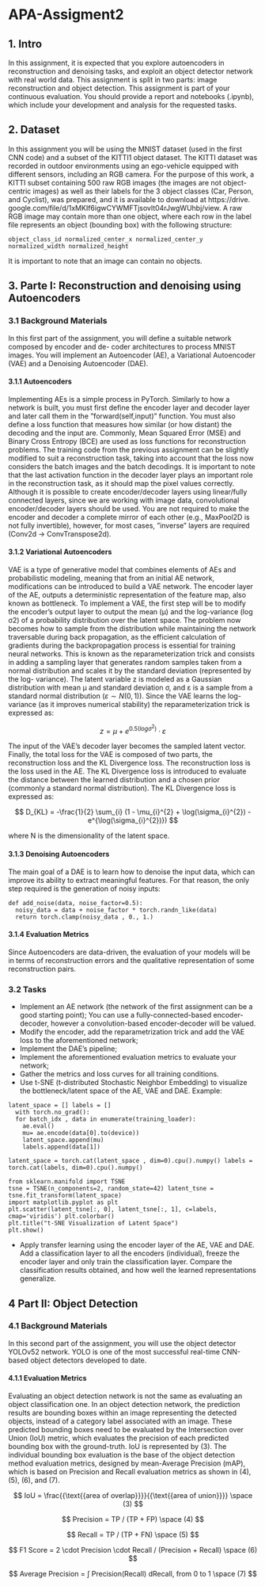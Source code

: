 # APA-Assigment2


## 1. Intro

In this assignment, it is expected that you explore autoencoders in reconstruction and denoising tasks, and exploit an object detector network with real world data. This assignment is split in two parts: image reconstruction and object detection. This assignment is part of your continuous evaluation. You should provide a report and notebooks (.ipynb), which include your development and analysis for the requested tasks.


## 2. Dataset

In this assignment you will be using the MNIST dataset (used in the first CNN code) and a subset of the KITTI1 object dataset. The KITTI dataset was recorded in outdoor environments using an ego-vehicle equipped with different sensors, including an RGB camera. For the purpose of this work, a KITTI subset containing 500 raw RGB images (the images are not object-centric images) as well as their labels for the 3 object classes (Car, Person, and Cyclist), was prepared, and it is available to download at https://drive. google.com/file/d/1xMKIf6igwCYWMFTjsovlt04rJwgWUhbj/view. A raw RGB image may contain more than one object, where each row in the label file represents an object (bounding box) with the following structure:

```object_class_id normalized_center_x normalized_center_y normalized_width normalized_height```

It is important to note that an image can contain no objects.

## 3. Parte I: Reconstruction and denoising using Autoencoders

### 3.1 Background Materials

In this first part of the assignment, you will define a suitable network composed by encoder and de- coder architectures to process MNIST images. You will implement an Autoencoder (AE), a Variational Autoencoder (VAE) and a Denoising Autoencoder (DAE).

#### 3.1.1 Autoencoders

Implementing AEs is a simple process in PyTorch. Similarly to how a network is built, you must first define the encoder layer and decoder layer and later call them in the ”forward(self,input)” function. You must also define a loss function that measures how similar (or how distant) the decoding and the input are. Commonly, Mean Squared Error (MSE) and Binary Cross Entropy (BCE) are used as loss functions for reconstruction problems. The training code from the previous assignment can be slightly modified to suit a reconstruction task, taking into account that the loss now considers the batch images and the batch decodings. It is important to note that the last activation function in the decoder layer plays an important role in the reconstruction task, as it should map the pixel values correctly. Although it is possible to create encoder/decoder layers using linear/fully connected layers, since we are working with image data, convolutional encoder/decoder layers should be used. You are not required to make the encoder and decoder a complete mirror of each other (e.g., MaxPool2D is not fully invertible), however, for most cases, ”inverse” layers are required (Conv2d → ConvTranspose2d).

#### 3.1.2 Variational Autoencoders
VAE is a type of generative model that combines elements of AEs and probabilistic modeling, meaning that from an initial AE network, modifications can be introduced to build a VAE network. The encoder layer of the AE, outputs a deterministic representation of the feature map, also known as bottleneck. To implement a VAE, the first step will be to modify the encoder’s output layer to output the mean (μ) and the log-variance (log σ2) of a probability distribution over the latent space. The problem now becomes how to sample from the distribution while maintaining the network traversable during back propagation, as the efficient calculation of gradients during the backpropagation process is essential for training neural networks. This is known as the reparameterization trick and consists in adding a sampling layer that generates random samples taken from a normal distribution and scales it by the standard deviation (represented by the log- variance). The latent variable z is modeled as a Gaussian distribution with mean μ and standard deviation σ, and ε is a sample from a standard normal distribution $(ε ∼ N (0, 1))$. Since the VAE learns the log-variance (as it improves numerical stability) the reparameterization trick is expressed as:

$$ z = μ + e^{0.5(log σ^{2})} · ε $$

The input of the VAE’s decoder layer becomes the sampled latent vector. Finally, the total loss for the VAE is composed of two parts, the reconstruction loss and the KL Divergence loss. The reconstruction loss is the loss used in the AE. The KL Divergence loss is introduced to evaluate the distance between the learned distribution and a chosen prior (commonly a standard normal distribution). The KL Divergence loss is expressed as:

$$ D_{KL} = -\frac{1}{2} \sum_{i} (1 - \mu_{i}^{2} + \log(\sigma_{i}^{2}) - e^{\log(\sigma_{i}^{2})}) $$

where N is the dimensionality of the latent space.

#### 3.1.3 Denoising Autoencoders
The main goal of a DAE is to learn how to denoise the input data, which can improve its ability to extract meaningful features. For that reason, the only step required is the generation of noisy inputs:

```
def add_noise(data, noise_factor=0.5):
  noisy_data = data + noise_factor * torch.randn_like(data)
  return torch.clamp(noisy_data , 0., 1.)
```

#### 3.1.4 Evaluation Metrics
Since Autoencoders are data-driven, the evaluation of your models will be in terms of reconstruction errors and the qualitative representation of some reconstruction pairs.

### 3.2 Tasks
* Implement an AE network (the network of the first assignment can be a good starting point); You can use a fully-connected-based encoder-decoder, however a convolution-based encoder-decoder will be valued.
* Modify the encoder, add the reparametrization trick and add the VAE loss to the aforementioned network;
* Implement the DAE’s pipeline;
* Implement the aforementioned evaluation metrics to evaluate your network;
* Gather the metrics and loss curves for all training conditions.
* Use t-SNE (t-distributed Stochastic Neighbor Embedding) to visualize the bottleneck/latent space of the AE, VAE and DAE. Example:

```
latent_space = [] labels = []
  with torch.no_grad():
  for batch_idx , data in enumerate(training_loader):
    ae.eval()
    mu= ae.encode(data[0].to(device))
    latent_space.append(mu)
    labels.append(data[1])

latent_space = torch.cat(latent_space , dim=0).cpu().numpy() labels = torch.cat(labels, dim=0).cpu().numpy()
```
```
from sklearn.manifold import TSNE
tsne = TSNE(n_components=2, random_state=42) latent_tsne = tsne.fit_transform(latent_space)
import matplotlib.pyplot as plt
plt.scatter(latent_tsne[:, 0], latent_tsne[:, 1], c=labels, cmap='viridis') plt.colorbar()
plt.title("t-SNE Visualization of Latent Space")
plt.show()
```
* Apply transfer learning using the encoder layer of the AE, VAE and DAE. Add a classification layer to all the encoders (individual), freeze the encoder layer and only train the classification layer. Compare the classification results obtained, and how well the learned representations generalize.


## 4 Part II: Object Detection

### 4.1 Background Materials

In this second part of the assignment, you will use the object detector YOLOv52 network. YOLO is one of the most successful real-time CNN-based object detectors developed to date.

#### 4.1.1 Evaluation Metrics

Evaluating an object detection network is not the same as evaluating an object classification one. In an object detection network, the prediction results are bounding boxes within an image representing the detected objects, instead of a category label associated with an image. These predicted bounding boxes need to be evaluated by the Intersection over Union (IoU) metric, which evaluates the precision of each predicted bounding box with the ground-truth. IoU is represented by (3). The individual bounding box evaluation is the base of the object detection method evaluation metrics, designed by mean-Average Precision (mAP), which is based on Precision and Recall evaluation metrics as shown in (4), (5), (6), and (7).


$$ IoU = \frac{{\text{{area of overlap}}}}{{\text{{area of union}}}} \space (3) $$

$$ Precision = TP / (TP + FP) \space (4)  $$ 

$$ Recall = TP / (TP + FN) \space (5) $$

$$ F1 Score = 2 \cdot Precision \cdot Recall / (Precision + Recall) \space (6) $$

$$ Average Precision = ∫ Precision(Recall) dRecall, from 0 to 1 \space (7) $$








